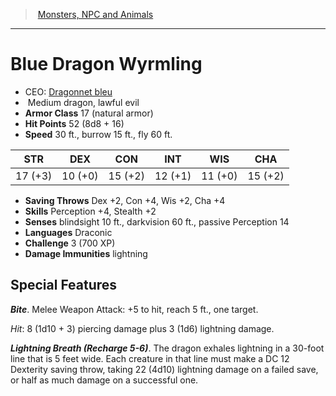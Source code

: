﻿---
!MonsterItem
Family: MonsterVO
Type: dragon
Size: Medium
Alignment: lawful evil
ArmorClass: 17 (natural armor)
HitPoints: 52 (8d8 + 16)
Speed: 30 ft., burrow 15 ft., fly 60 ft.
Strength: 17 (+3)
Dexterity: 10 (+0)
Constitution: 15 (+2)
Intelligence: 12 (+1)
Wisdom: 11 (+0)
Charisma: 15 (+2)
SavingThrows: Dex +2, Con +4, Wis +2, Cha +4
Skills: Perception +4, Stealth +2
DamageImmunities: lightning
Senses: blindsight 10 ft., darkvision 60 ft., passive Perception 14
Languages: Draconic
Challenge: 3 (700 XP)
Id: monsters_vo.md#blue-dragon-wyrmling
ParentLink: monsters_vo.md#monsters-npc-and-animals
Name: Blue Dragon Wyrmling
ParentName: Monsters, NPC and Animals
NameLevel: 1
AltName: '[Dragonnet bleu](hd_monsters_dragonnet_bleu.md)'
Attributes: {}
---
> [Monsters, NPC and Animals](srd_monsters.md)

---

# Blue Dragon Wyrmling

- CEO: [Dragonnet bleu](hd_monsters_dragonnet_bleu.md)
-  Medium dragon, lawful evil
- **Armor Class** 17 (natural armor)
- **Hit Points** 52 (8d8 + 16)
- **Speed** 30 ft., burrow 15 ft., fly 60 ft.

|STR|DEX|CON|INT|WIS|CHA|
|---|---|---|---|---|---|
|17 (+3)|10 (+0)|15 (+2)|12 (+1)|11 (+0)|15 (+2)|

- **Saving Throws** Dex +2, Con +4, Wis +2, Cha +4
- **Skills** Perception +4, Stealth +2
- **Senses** blindsight 10 ft., darkvision 60 ft., passive Perception 14
- **Languages** Draconic
- **Challenge** 3 (700 XP)
- **Damage Immunities** lightning

## Special Features

**_Bite_**. Melee Weapon Attack: +5 to hit, reach 5 ft., one target.

_Hit_: 8 (1d10 + 3) piercing damage plus 3 (1d6) lightning damage.

**_Lightning Breath (Recharge 5-6)_**. The dragon exhales lightning in a 30-foot line that is 5 feet wide. Each creature in that line must make a DC 12 Dexterity saving throw, taking 22 (4d10) lightning damage on a failed save, or half as much damage on a successful one.


